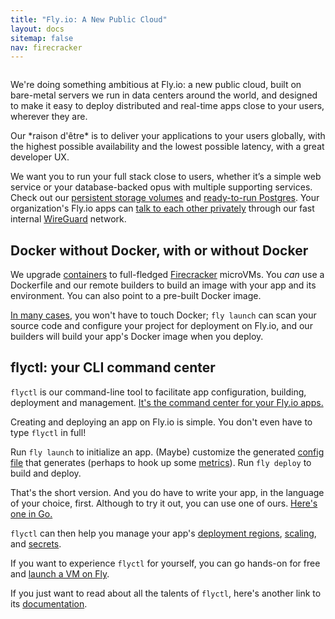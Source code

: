 ```yaml
---
title: "Fly.io: A New Public Cloud"
layout: docs
sitemap: false
nav: firecracker
---
```


<figure>
  <img src="/static/images/docs-intro.jpg" srcset="/static/images/docs-intro@2x.jpg 2x" alt="">
</figure>

We're doing something ambitious at Fly.io: a new public cloud, built on bare-metal servers we run in data centers around the world, and designed to make it easy to deploy distributed and real-time apps close to your users, wherever they are.


<div class="callout">
Our *raison d'&ecirc;tre* is to deliver your applications to your users globally, with the highest possible availability and the lowest possible latency, with a great developer UX.
</div>

We want you to run your full stack close to users, whether it’s a simple web service or your database-backed opus with multiple supporting services. Check out our [persistent storage volumes](/docs/reference/volumes/) and [ready-to-run Postgres](/docs/reference/postgres/). Your organization's Fly.io apps can [talk to each other privately](/docs/reference/private-networking/) through our fast internal [WireGuard](https://www.wireguard.com/) network.

## Docker without Docker, with or without Docker

We upgrade [containers](/blog/docker-without-docker/) to full-fledged [Firecracker](https://firecracker-microvm.github.io/) microVMs. You *can* use a Dockerfile and our remote builders to build an image with your app and its environment. You can also point to a pre-built Docker image.

[In many cases](https://fly.io/docs/languages-and-frameworks/), you won't have to touch Docker; `fly launch` can scan your source code and configure your project for deployment on Fly.io, and our builders will build your app's Docker image when you deploy.


## flyctl: your CLI command center

`flyctl` is our command-line tool to facilitate app configuration, building, deployment and management. [It's the command center for your Fly.io apps.](/docs/flyctl/)

Creating and deploying an app on Fly.io is simple. You don't even have to type `flyctl` in full! 

Run `fly launch` to initialize an app. (Maybe) customize the generated [config file](https://fly.io/docs/reference/configuration/) that generates (perhaps to hook up some [metrics](/docs/reference/metrics/)). Run `fly deploy` to build and deploy.

That's the short version. And you do have to write your app, in the language of your choice, first. Although to try it out, you can use one of ours. [Here's one in Go.](/docs/getting-started/golang/)

`flyctl` can then help you manage your app's [deployment regions](/docs/reference/regions/), [scaling](/docs/reference/scaling/), and [secrets](/docs/reference/secrets/).

If you want to experience `flyctl` for yourself, you can go hands-on for free and [launch a VM on Fly](/docs/hands-on/start/).

If you just want to read about all the talents of `flyctl`, here's another link to its [documentation](/docs/flyctl/).
